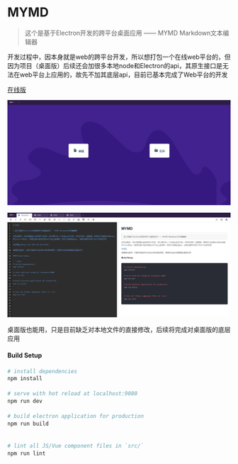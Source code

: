 # MYMD

> 这个是基于Electron开发的跨平台桌面应用 —— MYMD Markdown文本编辑器


开发过程中，因本身就是web的跨平台开发，所以想打包一个在线web平台的，但因为项目（桌面版）后续还会加很多本地node和Electron的api，其原生接口是无法在web平台上应用的，故先不加其底层api，目前已基本完成了Web平台的开发

[在线版](http://47.106.130.141:9529)

![image](./show/none.png)

![image](./show/content.png)

桌面版也能用，只是目前缺乏对本地文件的直接修改，后续将完成对桌面版的底层应用

#### Build Setup

``` bash
# install dependencies
npm install

# serve with hot reload at localhost:9080
npm run dev

# build electron application for production
npm run build


# lint all JS/Vue component files in `src/`
npm run lint

```
